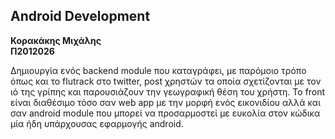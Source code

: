 <h2>Android Development</h2>
<b>Κορακάκης Μιχάλης</b><br />
<b>Π2012026</b>

Δημιουργία ενός backend module που καταγράφει, με παρόμοιο τρόπο όπως και το flutrack στο twitter, post χρηστών τα οποία σχετίζονται με τον ιό της γρίπης και παρουσιάζουν την γεωγραφική θέση του χρήστη. Το front είναι διαθέσιμο τόσο σαν web app με την μορφή ενός εικονιδίου αλλά και σαν android module που μπορεί να προσαρμοστεί με ευκολία στον κώδικα μία ήδη υπάρχουσας εφαρμογής android.
